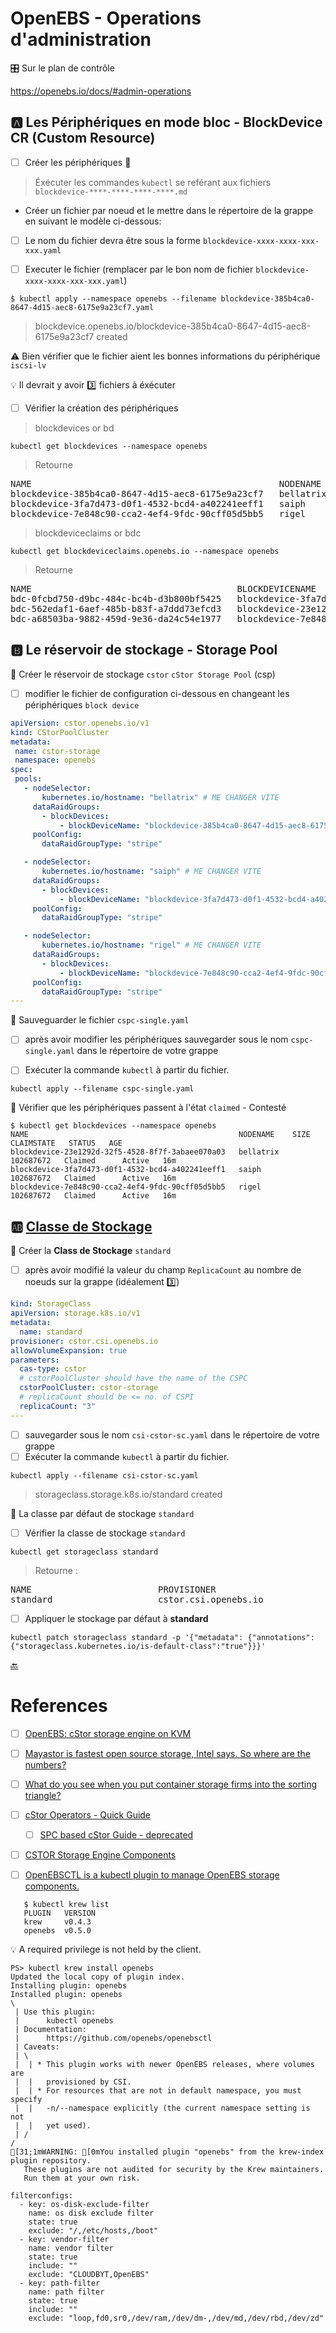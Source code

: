 # OpenEBS - Operations d'administration

:control_knobs: Sur le plan de contrôle

https://openebs.io/docs/#admin-operations

## :a: Les Périphériques en mode bloc - BlockDevice CR (Custom Resource)


- [ ] Créer les périphériques :roll_of_paper:

> Éxécuter les commandes `kubectl` se reférant aux fichiers `blockdevice-****-****-****-****.md`

* Créer un fichier par noeud et le mettre dans le répertoire de la grappe en suivant le modèle ci-dessous:

- [ ] Le nom du fichier devra être sous la forme `blockdevice-xxxx-xxxx-xxx-xxx.yaml`

- [ ] Executer le fichier (remplacer par le bon nom de fichier `blockdevice-xxxx-xxxx-xxx-xxx.yaml`)

```
$ kubectl apply --namespace openebs --filename blockdevice-385b4ca0-8647-4d15-aec8-6175e9a23cf7.yaml
```
> blockdevice.openebs.io/blockdevice-385b4ca0-8647-4d15-aec8-6175e9a23cf7 created


:warning: Bien vérifier que le fichier aient les bonnes informations du périphérique `iscsi-lv`


:bulb: Il devrait y avoir :three: fichiers à éxécuter


- [ ] Vérifier la création des périphériques

> blockdevices or bd

```
kubectl get blockdevices --namespace openebs   
```
> Retourne
<pre>
NAME                                               NODENAME    SIZE           CLAIMSTATE   STATUS   AGE
blockdevice-385b4ca0-8647-4d15-aec8-6175e9a23cf7   bellatrix   107374182400   Unclaimed    Active   3m41s
blockdevice-3fa7d473-d0f1-4532-bcd4-a402241eeff1   saiph       107374182400   Unclaimed    Active   4m2s
blockdevice-7e848c90-cca2-4ef4-9fdc-90cff05d5bb5   rigel       107374182400   Unclaimed    Active   3m26s
</pre>

> blockdeviceclaims or bdc

```
kubectl get blockdeviceclaims.openebs.io --namespace openebs
```
> Retourne
<pre>
NAME                                       BLOCKDEVICENAME                                    PHASE   AGE
bdc-0fcbd750-d9bc-484c-bc4b-d3b800bf5425   blockdevice-3fa7d473-d0f1-4532-bcd4-a402241eeff1   Bound   17h
bdc-562edaf1-6aef-485b-b83f-a7ddd73efcd3   blockdevice-23e1292d-32f5-4528-8f7f-3abaee070a03   Bound   17h
bdc-a68503ba-9882-459d-9e36-da24c54e1977   blockdevice-7e848c90-cca2-4ef4-9fdc-90cff05d5bb5   Bound   17h
</pre>

## :b: Le réservoir de stockage - Storage Pool

:round_pushpin: Créer le réservoir de stockage `cstor` `cStor Storage Pool` (csp)

- [ ] modifier le fichier de configuration ci-dessous en changeant les périphériques `block device`

```yaml
apiVersion: cstor.openebs.io/v1
kind: CStorPoolCluster
metadata:
 name: cstor-storage
 namespace: openebs
spec:
 pools:
   - nodeSelector:
       kubernetes.io/hostname: "bellatrix" # ME CHANGER VITE
     dataRaidGroups:
       - blockDevices:
           - blockDeviceName: "blockdevice-385b4ca0-8647-4d15-aec8-6175e9a23cf7" # ME CHANGER VITE
     poolConfig:
       dataRaidGroupType: "stripe"

   - nodeSelector:
       kubernetes.io/hostname: "saiph" # ME CHANGER VITE
     dataRaidGroups:
       - blockDevices:
           - blockDeviceName: "blockdevice-3fa7d473-d0f1-4532-bcd4-a402241eeff1" # ME CHANGER VITE
     poolConfig:
       dataRaidGroupType: "stripe"

   - nodeSelector:
       kubernetes.io/hostname: "rigel" # ME CHANGER VITE
     dataRaidGroups:
       - blockDevices:
           - blockDeviceName: "blockdevice-7e848c90-cca2-4ef4-9fdc-90cff05d5bb5" # ME CHANGER VITE
     poolConfig:
       dataRaidGroupType: "stripe"
---
```

:round_pushpin: Sauveguarder le fichier `cspc-single.yaml`

- [ ] après avoir modifier les périphériques sauvegarder sous le nom `cspc-single.yaml` dans le répertoire de votre grappe

- [ ] Exécuter la commande `kubectl` à partir du fichier.

```
kubectl apply --filename cspc-single.yaml
```

:round_pushpin: Vérifier que les périphériques passent à l'état `claimed` - Contesté

```
$ kubectl get blockdevices --namespace openebs
NAME                                               NODENAME    SIZE        CLAIMSTATE   STATUS   AGE
blockdevice-23e1292d-32f5-4528-8f7f-3abaee070a03   bellatrix   102687672   Claimed      Active   16m
blockdevice-3fa7d473-d0f1-4532-bcd4-a402241eeff1   saiph       102687672   Claimed      Active   16m
blockdevice-7e848c90-cca2-4ef4-9fdc-90cff05d5bb5   rigel       102687672   Claimed      Active   16m
```

## :ab: [Classe de Stockage](https://kubernetes.io/docs/concepts/storage/storage-classes/)

:round_pushpin: Créer la **Class de Stockage** `standard` 

- [ ] après avoir modifié la valeur du champ `ReplicaCount` au nombre de noeuds sur la grappe (idéalement :three:)

```yaml
kind: StorageClass
apiVersion: storage.k8s.io/v1
metadata:
  name: standard
provisioner: cstor.csi.openebs.io
allowVolumeExpansion: true
parameters:
  cas-type: cstor
  # cstorPoolCluster should have the name of the CSPC
  cstorPoolCluster: cstor-storage
  # replicaCount should be <= no. of CSPI
  replicaCount: "3"
---
```

- [ ] sauvegarder sous le nom `csi-cstor-sc.yaml` dans le répertoire de votre grappe
- [ ] Exécuter la commande `kubectl` à partir du fichier.

```
kubectl apply --filename csi-cstor-sc.yaml
```
> storageclass.storage.k8s.io/standard created

:round_pushpin: La classe par défaut de stockage `standard`

- [ ] Vérifier la classe de stockage `standard`

```
kubectl get storageclass standard
```
> Retourne :
<pre>
NAME                        PROVISIONER                                                RECLAIMPOLICY   VOLUMEBINDINGMODE      ALLOWVOLUMEEXPANSION   AGE
standard                    cstor.csi.openebs.io                                       Delete          Immediate              true                   4s
</pre>

- [ ] Appliquer le stockage par défaut à **standard**

```
kubectl patch storageclass standard -p '{"metadata": {"annotations":{"storageclass.kubernetes.io/is-default-class":"true"}}}'
```

[:back:](../../#floppy_disk-le-stockage)

# References

- [ ] [OpenEBS: cStor storage engine on KVM](https://technology.amis.nl/platform/openebs-cstor-storage-engine-on-kvm)
- [ ] [Mayastor is fastest open source storage, Intel says. So where are the numbers?](https://blocksandfiles.com/2021/03/08/intel-says-mayastor-is-fastest-open-source-storage)
- [ ] [What do you see when you put container storage firms into the sorting triangle?](https://blocksandfiles.com/2021/03/05/data-storage-news-digest-container-storage/)

- [ ] [cStor Operators - Quick Guide](https://github.com/openebs/cstor-operators/blob/develop/docs/quick.md)
    - [ ] [SPC based cStor Guide - deprecated](https://openebs.io/docs/deprecated/spc-based-cstor)

- [ ] [CSTOR Storage Engine Components](https://github.com/openebs/openebsctl/tree/develop/docs/cstor)
- [ ] [OpenEBSCTL is a kubectl plugin to manage OpenEBS storage components.](https://github.com/openebs/openebsctl)
```
   $ kubectl krew list
   PLUGIN   VERSION
   krew     v0.4.3
   openebs  v0.5.0
```

:bulb: A required privilege is not held by the client.

```
PS> kubectl krew install openebs
Updated the local copy of plugin index.
Installing plugin: openebs
Installed plugin: openebs
\
 | Use this plugin:
 |      kubectl openebs
 | Documentation:
 |      https://github.com/openebs/openebsctl
 | Caveats:
 | \
 |  | * This plugin works with newer OpenEBS releases, where volumes are
 |  |   provisioned by CSI.
 |  | * For resources that are not in default namespace, you must specify
 |  |   -n/--namespace explicitly (the current namespace setting is not
 |  |   yet used).
 | /
/
[31;1mWARNING: [0mYou installed plugin "openebs" from the krew-index plugin repository.
   These plugins are not audited for security by the Krew maintainers.
   Run them at your own risk.
```

```
filterconfigs:
  - key: os-disk-exclude-filter
    name: os disk exclude filter
    state: true
    exclude: "/,/etc/hosts,/boot"
  - key: vendor-filter
    name: vendor filter
    state: true
    include: ""
    exclude: "CLOUDBYT,OpenEBS"
  - key: path-filter
    name: path filter
    state: true
    include: ""
    exclude: "loop,fd0,sr0,/dev/ram,/dev/dm-,/dev/md,/dev/rbd,/dev/zd"
```


